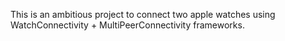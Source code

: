 This is an ambitious project to connect two apple watches using WatchConnectivity + MultiPeerConnectivity frameworks.
